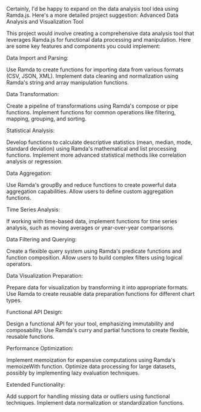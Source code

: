Certainly, I'd be happy to expand on the data analysis tool idea using Ramda.js. Here's a more detailed project suggestion:
Advanced Data Analysis and Visualization Tool


This project would involve creating a comprehensive data analysis tool that leverages Ramda.js for functional data processing and manipulation. Here are some key features and components you could implement:

Data Import and Parsing:

Use Ramda to create functions for importing data from various formats (CSV, JSON, XML).
Implement data cleaning and normalization using Ramda's string and array manipulation functions.


Data Transformation:

Create a pipeline of transformations using Ramda's compose or pipe functions.
Implement functions for common operations like filtering, mapping, grouping, and sorting.


Statistical Analysis:

Develop functions to calculate descriptive statistics (mean, median, mode, standard deviation) using Ramda's mathematical and list processing functions.
Implement more advanced statistical methods like correlation analysis or regression.


Data Aggregation:

Use Ramda's groupBy and reduce functions to create powerful data aggregation capabilities.
Allow users to define custom aggregation functions.


Time Series Analysis:

If working with time-based data, implement functions for time series analysis, such as moving averages or year-over-year comparisons.


Data Filtering and Querying:

Create a flexible query system using Ramda's predicate functions and function composition.
Allow users to build complex filters using logical operators.


Data Visualization Preparation:

Prepare data for visualization by transforming it into appropriate formats.
Use Ramda to create reusable data preparation functions for different chart types.


Functional API Design:

Design a functional API for your tool, emphasizing immutability and composability.
Use Ramda's curry and partial functions to create flexible, reusable functions.


Performance Optimization:

Implement memoization for expensive computations using Ramda's memoizeWith function.
Optimize data processing for large datasets, possibly by implementing lazy evaluation techniques.


Extended Functionality:

Add support for handling missing data or outliers using functional techniques.
Implement data normalization or standardization functions.
